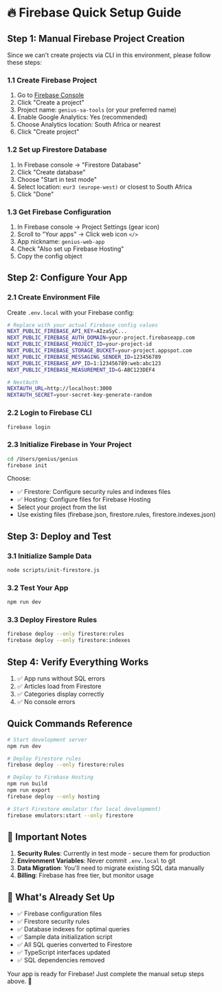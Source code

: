# 🔥 Firebase Quick Setup Guide

## Step 1: Manual Firebase Project Creation

Since we can't create projects via CLI in this environment, please follow these steps:

### 1.1 Create Firebase Project
1. Go to [Firebase Console](https://console.firebase.google.com/)
2. Click "Create a project"
3. Project name: `genius-sa-tools` (or your preferred name)
4. Enable Google Analytics: Yes (recommended)
5. Choose Analytics location: South Africa or nearest
6. Click "Create project"

### 1.2 Set up Firestore Database
1. In Firebase console → "Firestore Database"
2. Click "Create database"
3. Choose "Start in test mode" 
4. Select location: `eur3 (europe-west)` or closest to South Africa
5. Click "Done"

### 1.3 Get Firebase Configuration
1. In Firebase console → Project Settings (gear icon)
2. Scroll to "Your apps" → Click web icon `</>`
3. App nickname: `genius-web-app`
4. Check "Also set up Firebase Hosting"
5. Copy the config object

## Step 2: Configure Your App

### 2.1 Create Environment File
Create `.env.local` with your Firebase config:

```bash
# Replace with your actual Firebase config values
NEXT_PUBLIC_FIREBASE_API_KEY=AIzaSyC...
NEXT_PUBLIC_FIREBASE_AUTH_DOMAIN=your-project.firebaseapp.com
NEXT_PUBLIC_FIREBASE_PROJECT_ID=your-project-id
NEXT_PUBLIC_FIREBASE_STORAGE_BUCKET=your-project.appspot.com
NEXT_PUBLIC_FIREBASE_MESSAGING_SENDER_ID=123456789
NEXT_PUBLIC_FIREBASE_APP_ID=1:123456789:web:abc123
NEXT_PUBLIC_FIREBASE_MEASUREMENT_ID=G-ABC123DEF4

# NextAuth
NEXTAUTH_URL=http://localhost:3000
NEXTAUTH_SECRET=your-secret-key-generate-random
```

### 2.2 Login to Firebase CLI
```bash
firebase login
```

### 2.3 Initialize Firebase in Your Project
```bash
cd /Users/genius/genius
firebase init
```

Choose:
- ✅ Firestore: Configure security rules and indexes files
- ✅ Hosting: Configure files for Firebase Hosting
- Select your project from the list
- Use existing files (firebase.json, firestore.rules, firestore.indexes.json)

## Step 3: Deploy and Test

### 3.1 Initialize Sample Data
```bash
node scripts/init-firestore.js
```

### 3.2 Test Your App
```bash
npm run dev
```

### 3.3 Deploy Firestore Rules
```bash
firebase deploy --only firestore:rules
firebase deploy --only firestore:indexes
```

## Step 4: Verify Everything Works

1. ✅ App runs without SQL errors
2. ✅ Articles load from Firestore
3. ✅ Categories display correctly
4. ✅ No console errors

## Quick Commands Reference

```bash
# Start development server
npm run dev

# Deploy Firestore rules
firebase deploy --only firestore:rules

# Deploy to Firebase Hosting
npm run build
npm run export
firebase deploy --only hosting

# Start Firestore emulator (for local development)
firebase emulators:start --only firestore
```

## 🚨 Important Notes

1. **Security Rules**: Currently in test mode - secure them for production
2. **Environment Variables**: Never commit `.env.local` to git
3. **Data Migration**: You'll need to migrate existing SQL data manually
4. **Billing**: Firebase has free tier, but monitor usage

## 🎯 What's Already Set Up

- ✅ Firebase configuration files
- ✅ Firestore security rules
- ✅ Database indexes for optimal queries
- ✅ Sample data initialization script
- ✅ All SQL queries converted to Firestore
- ✅ TypeScript interfaces updated
- ✅ SQL dependencies removed

Your app is ready for Firebase! Just complete the manual setup steps above. 🚀